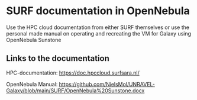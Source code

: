 # SURF documentation in OpenNebula
Use the HPC cloud documentation from either SURF themselves or use the personal made manual on operating and recreating the VM for Galaxy using OpenNebula Sunstone

## Links to the documentation
HPC-documentation: https://doc.hpccloud.surfsara.nl/

OpenNebula Manual: https://github.com/NielsMol/UNRAVEL-Galaxy/blob/main/SURF/OpenNebula%20Sunstone.docx
